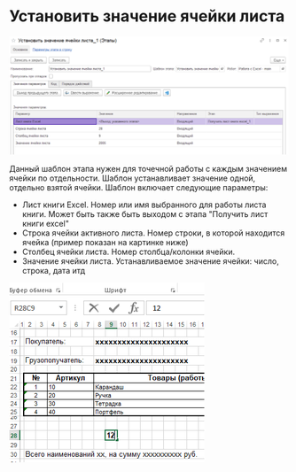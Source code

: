# Установить значение ячейки листа

![](<../../../../.gitbook/assets/Установить значение ячейки листа.png>)

Данный шаблон этапа нужен для точечной работы с каждым значением ячейки по отдельности. Шаблон устанавливает значение одной, отдельно взятой ячейки. Шаблон включает следующие параметры:

* Лист книги Excel. Номер или имя выбранного для работы листа книги. Может быть также быть выходом с этапа "Получить лист книги excel"
* Строка ячейки активного листа. Номер строки, в которой находится ячейка (пример показан на картинке ниже)
* Столбец ячейки листа. Номер столбца/колонки ячейки.
* Значение ячейки листа. Устанавливаемое значение ячейки: число, строка, дата итд

![](<../../../../.gitbook/assets/Сторка - столбец excel - пример.png>)
